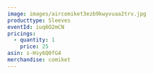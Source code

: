 ```yaml
---
image: images/aircomiket3ezb9kwyvuaa2trv.jpg
producttype: Sleeves
eventId: iuq6O2mCN
pricings:
  - quantity: 1
    price: 25
asin: s-Hsy6Q0fG4
merchandise: comiket
---
```

